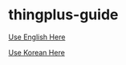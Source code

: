 # thingplus-guide
[Use English Here](https://github.com/daliworks/thingplus-guide/blob/master/doc/README_en.md)

[Use Korean Here](https://github.com/daliworks/thingplus-guide/blob/master/doc/README_kr.md)

